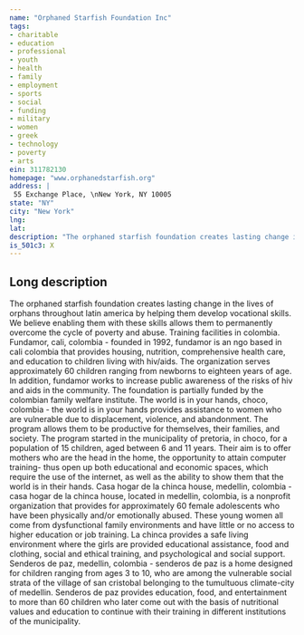 ```yaml
---
name: "Orphaned Starfish Foundation Inc"
tags:
- charitable
- education
- professional
- youth
- health
- family
- employment
- sports
- social
- funding
- military
- women
- greek
- technology
- poverty
- arts
ein: 311782130
homepage: "www.orphanedstarfish.org"
address: |
 55 Exchange Place, \nNew York, NY 10005
state: "NY"
city: "New York"
lng: 
lat: 
description: "The orphaned starfish foundation creates lasting change in the lives of orphans throughout latin america by helping them develop vocational skills. We believe enabling them with these skills allows them to permanently overcome the cycle of poverty and abuse. "
is_501c3: X
---
```


## Long description

The orphaned starfish foundation creates lasting change in the lives of orphans throughout latin america by helping them develop vocational skills. We believe enabling them with these skills allows them to permanently overcome the cycle of poverty and abuse. Training facilities in colombia. Fundamor, cali, colombia - founded in 1992, fundamor is an ngo based in cali colombia that provides housing, nutrition, comprehensive health care, and education to children living with hiv/aids. The organization serves approximately 60 children ranging from newborns to eighteen years of age. In addition, fundamor works to increase public awareness of the risks of hiv and aids in the community. The foundation is partially funded by the colombian family welfare institute. The world is in your hands, choco, colombia - the world is in your hands provides assistance to women who are vulnerable due to displacement, violence, and abandonment. The program allows them to be productive for themselves, their families, and society. The program started in the municipality of pretoria, in choco, for a population of 15 children, aged between 6 and 11 years. Their aim is to offer mothers who are the head in the home, the opportunity to attain computer training- thus open up both educational and economic spaces, which require the use of the internet, as well as the ability to show them that the world is in their hands. Casa hogar de la chinca house, medellin, colombia - casa hogar de la chinca house, located in medellin, colombia, is a nonprofit organization that provides for approximately 60 female adolescents who have been physically and/or emotionally abused. These young women all come from dysfunctional family environments and have little or no access to higher education or job training. La chinca provides a safe living environment where the girls are provided educational assistance, food and clothing, social and ethical training, and psychological and social support. Senderos de paz, medellin, colombia - senderos de paz is a home designed for children ranging from ages 3 to 10, who are among the vulnerable social strata of the village of san cristobal belonging to the tumultuous climate-city of medellin. Senderos de paz provides education, food, and entertainment to more than 60 children who later come out with the basis of nutritional values and education to continue with their training in different institutions of the municipality. 
